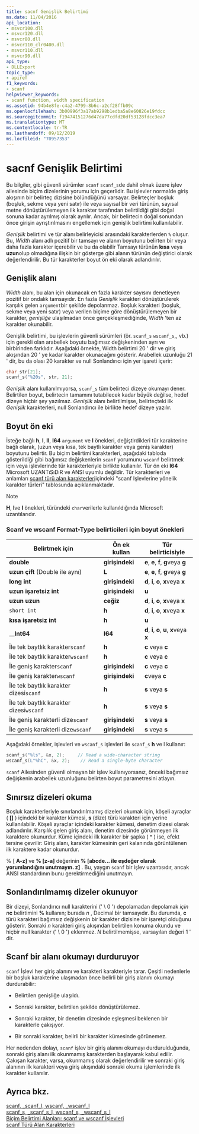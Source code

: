 ```yaml
---
title: sacnf Genişlik Belirtimi
ms.date: 11/04/2016
api_location:
- msvcr100.dll
- msvcr120.dll
- msvcr80.dll
- msvcr110_clr0400.dll
- msvcr110.dll
- msvcr90.dll
api_type:
- DLLExport
topic_type:
- apiref
f1_keywords:
- scanf
helpviewer_keywords:
- scanf function, width specification
ms.assetid: 94b4e8fe-c4a2-4799-8b6c-a2cf28ffb09c
ms.openlocfilehash: 3b00996f3a17ab9298b1edba5a8e60826e19fdcc
ms.sourcegitcommit: f19474151276d47da77cdfd20df53128fdcc3ea7
ms.translationtype: MT
ms.contentlocale: tr-TR
ms.lasthandoff: 09/12/2019
ms.locfileid: "70957353"
---
```

# <a name="scanf-width-specification"></a>sacnf Genişlik Belirtimi

Bu bilgiler, gibi güvenli sürümler `scanf` `scanf_s`de dahil olmak üzere işlev ailesinde biçim dizelerinin yorumu için geçerlidir. Bu işlevler normalde giriş akışının bir belirteç dizisine bölündüğünü varsayar. Belirteçler boşluk (boşluk, sekme veya yeni satır) ile veya sayısal bir veri türünün, sayısal metne dönüştürülemeyen ilk karakter tarafından belirtildiği gibi doğal sonuna kadar ayrılmış olarak ayrılır. Ancak, bir belirtecin doğal sonundan önce girişin ayrıştırılmasını engellemek için genişlik belirtimi kullanılabilir.

*Genişlik* belirtimi ve tür alanı belirleyicisi arasındaki karakterlerden `%` oluşur. Bu, *Width* alanı adlı pozitif bir tamsayı ve alanın boyutunu belirten bir veya daha fazla karakter içerebilir ve bu da olabilir Tamsayı türünün **kısa** veya **uzun**olup olmadığına ilişkin bir gösterge gibi alanın türünün değiştirici olarak değerlendirilir. Bu tür karakterler boyut ön eki olarak adlandırılır.

## <a name="the-width-field"></a>Genişlik alanı

*Width* alanı, bu alan için okunacak en fazla karakter sayısını denetleyen pozitif bir ondalık tamsayıdır. En fazla *Genişlik* karakteri dönüştürülerek karşılık gelen `argument`bir şekilde depolanmaz. Boşluk karakteri (boşluk, sekme veya yeni satır) veya verilen biçime göre dönüştürülemeyen bir karakter, *genişliğe* ulaşılmadan önce gerçekleşmediğinde, *Width* 'ten az karakter okunabilir.

Genişlik belirtimi, bu işlevlerin güvenli sürümleri (ör. `scanf_s` `wscanf_s`,, vb.) için gerekli olan arabellek boyutu bağımsız değişkeninden ayrı ve birbirinden farklıdır. Aşağıdaki örnekte, Width belirtimi 20 ' dir ve giriş akışından 20 ' ye kadar karakter okunacağını gösterir. Arabellek uzunluğu 21 ' dir, bu da olası 20 karakter ve null Sonlandırıcı için yer işareti içerir:

```C
char str[21];
scanf_s("%20s", str, 21);
```

*Genişlik* alanı kullanılmıyorsa, `scanf_s` tüm belirteci dizeye okumayı dener. Belirtilen boyut, belirtecin tamamını tutabilecek kadar büyük değilse, hedef dizeye hiçbir şey yazılmaz. *Genişlik* alanı belirtilmişse, belirteçteki ilk *Genişlik* karakterleri, null Sonlandırıcı ile birlikte hedef dizeye yazılır.

## <a name="the-size-prefix"></a>Boyut ön eki

İsteğe bağlı **h**, **l**, **ll**, **I64** `argument` ve **l** önekleri, değiştirdikleri tür karakterine bağlı olarak, (uzun veya kısa, tek baytlı karakter veya geniş karakter) boyutunu belirtir. Bu biçim belirtimi karakterleri, aşağıdaki tabloda gösterildiği gibi bağımsız değişkenlerin `scanf` yorumunu `wscanf` belirtmek için veya işlevlerinde tür karakterleriyle birlikte kullanılır. Tür ön eki **I64** Microsoft UZANTıSıDıR ve ANSI uyumlu değildir. Tür karakterleri ve anlamları [scanf türü alan karakterleri](../c-runtime-library/scanf-type-field-characters.md)içindeki "scanf Işlevlerine yönelik karakter türleri" tablosunda açıklanmaktadır.

> [!NOTE]
> **H**, **l**ve **l** önekleri, türündeki `char`verilerle kullanıldığında Microsoft uzantılarıdır.

### <a name="size-prefixes-for-scanf-and-wscanf-format-type-specifiers"></a>Scanf ve wscanf Format-Type belirticileri için boyut önekleri

|Belirtmek için|Ön ek kullan|Tür belirticisiyle|
|----------------|----------------|-------------------------|
|**double**|**girişindeki**|**e**, **e**, **f**, **g**veya **g**|
|**uzun çift** (Double ile aynı)|**L**|**e**, **e**, **f**, **g**veya **g**|
|**long int**|**girişindeki**|**d**, **i**, **o**, **x**veya **x**|
|**uzun işaretsiz int**|**girişindeki**|**u**|
|**uzun uzun**|**ceğiz**|**d**, **i**, **o**, **x**veya **x**|
|`short int`|**h**|**d**, **i**, **o**, **x**veya **x**|
|**kısa işaretsiz int**|**h**|**u**|
|__**Int64**|**I64**|**d**, **i**, **o**, **u**, **x**veya **x**|
|İle tek baytlık karakter`scanf`|**h**|**c** veya **c**|
|İle tek baytlık karakter`wscanf`|**h**|**c** veya **c**|
|İle geniş karakter`scanf`|**girişindeki**|**c** veya **c**|
|İle geniş karakter`wscanf`|**girişindeki**|**c**veya **c**|
|İle tek baytlık karakter dizesi`scanf`|**h**|**s** veya **s**|
|İle tek baytlık karakter dizesi`wscanf`|**h**|**s** veya **s**|
|İle geniş karakterli dize`scanf`|**girişindeki**|**s** veya **s**|
|İle geniş karakterli dize`wscanf`|**girişindeki**|**s** veya **s**|

Aşağıdaki örnekler, işlevleri ve `wscanf_s` işlevleri ile `scanf_s` **h** ve l kullanır:

```C
scanf_s("%ls", &x, 2);     // Read a wide-character string
wscanf_s(L"%hC", &x, 2);    // Read a single-byte character
```

`scanf` Ailesinden güvenli olmayan bir işlev kullanıyorsanız, önceki bağımsız değişkenin arabellek uzunluğunu belirten boyut parametresini atlayın.

## <a name="reading-undelimited-strings"></a>Sınırsız dizeleri okuma

Boşluk karakterleriyle sınırlandırılmamış dizeleri okumak için, köşeli ayraçlar ( **[]** ) içindeki bir karakter kümesi, **s** (dize) türü karakteri için yerine kullanılabilir. Köşeli ayraçlar içindeki karakter kümesi, denetim dizesi olarak adlandırılır. Karşılık gelen giriş alanı, denetim dizesinde görünmeyen ilk karaktere okunurdur. Küme içindeki ilk karakter bir şapka ( **^** ) ise, efekt tersine çevrilir: Giriş alanı, karakter kümesinin geri kalanında görüntülenen ilk karaktere kadar okunurdur.

% [ **A-z]** ve **% [z-a]** değerinin **% [abcde... ile eşdeğer olarak yorumlandığını unutmayın. z]** . Bu, yaygın `scanf` bir işlev uzantısıdır, ancak ANSI standardının bunu gerektirmediğini unutmayın.

## <a name="reading-unterminated-strings"></a>Sonlandırılmamış dizeler okunuyor

Bir dizeyi, Sonlandırıcı null karakterini (' \ 0 ') depolamadan depolamak <em>için n</em>**c** belirtimini **%** kullanın; burada *n* , Decimal bir tamsayıdır. Bu durumda, **c** türü karakteri bağımsız değişkenin bir karakter dizisine bir işaretçi olduğunu gösterir. Sonraki *n* karakteri giriş akışından belirtilen konuma okundu ve hiçbir null karakter (' \ 0 ') eklenmez. *N* belirtilmemişse, varsayılan değeri 1 ' dir.

## <a name="when-scanf-stops-reading-a-field"></a>Scanf bir alanı okumayı durduruyor

`scanf` İşlevi her giriş alanını ve karakteri karakteriyle tarar. Çeşitli nedenlerle bir boşluk karakterine ulaşmadan önce belirli bir giriş alanını okumayı durdurabilir:

- Belirtilen genişliğe ulaşıldı.

- Sonraki karakter, belirtilen şekilde dönüştürülemez.

- Sonraki karakter, bir denetim dizesinde eşleşmesi beklenen bir karakterle çakışıyor.

- Bir sonraki karakter, belirli bir karakter kümesinde görünemez.

Her nedenden dolayı, `scanf` işlev bir giriş alanını okumayı durdurulduğunda, sonraki giriş alanı ilk okunmamış karakterden başlayarak kabul edilir. Çakışan karakter, varsa, okunmamış olarak değerlendirilir ve sonraki giriş alanının ilk karakteri veya giriş akışındaki sonraki okuma işlemlerinde ilk karakter kullanılır.

## <a name="see-also"></a>Ayrıca bkz.

[scanf, _scanf_l, wscanf, _wscanf_l](../c-runtime-library/reference/scanf-scanf-l-wscanf-wscanf-l.md)<br/>
[scanf_s, _scanf_s_l, wscanf_s, _wscanf_s_l](../c-runtime-library/reference/scanf-s-scanf-s-l-wscanf-s-wscanf-s-l.md)<br/>
[Biçim Belirtimi Alanları: scanf ve wscanf İşlevleri](../c-runtime-library/format-specification-fields-scanf-and-wscanf-functions.md)<br/>
[scanf Türü Alan Karakterleri](../c-runtime-library/scanf-type-field-characters.md)<br/>
